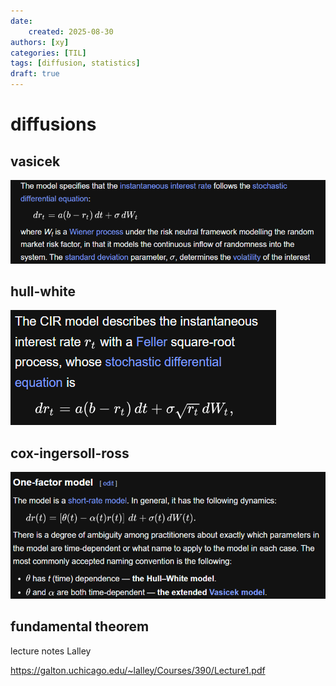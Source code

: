 ```yaml
---
date: 
    created: 2025-08-30
authors: [xy]
categories: [TIL]
tags: [diffusion, statistics]
draft: true
---
```



# diffusions 

## vasicek 

![alt text](image-2.png)

## hull-white

![alt text](image.png)

## cox-ingersoll-ross

![alt text](image-1.png)

## fundamental theorem 

lecture notes Lalley

https://galton.uchicago.edu/~lalley/Courses/390/Lecture1.pdf

